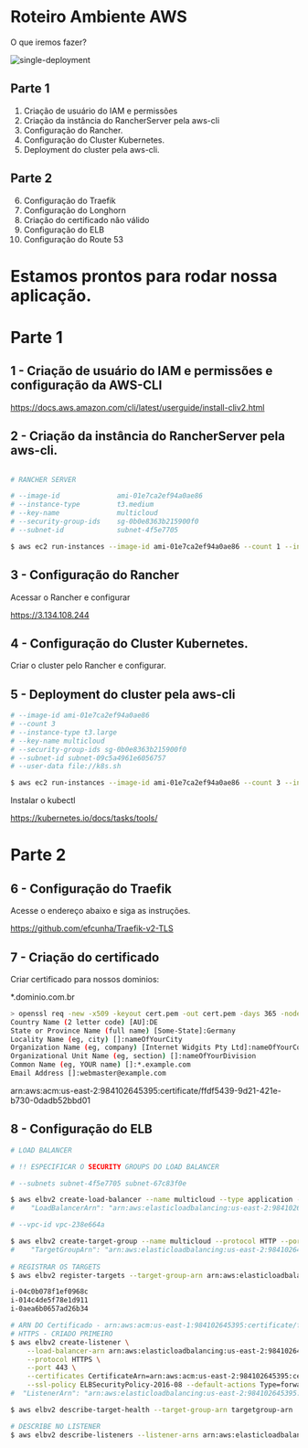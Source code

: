 # Roteiro Ambiente AWS

O que iremos fazer?

![single-deployment](https://user-images.githubusercontent.com/52961166/135733356-af69d804-6d47-48f2-9154-be62f842fa78.png)

## Parte 1
1. Criação de usuário do IAM e permissões
2. Criação da instância do RancherServer pela aws-cli
3. Configuração do Rancher.
4. Configuração do Cluster Kubernetes.
5. Deployment do cluster pela aws-cli.

## Parte 2
6. Configuração do Traefik
7. Configuração do Longhorn
8. Criação do certificado não válido
9. Configuração do ELB
10. Configuração do Route 53

# Estamos prontos para rodar nossa aplicação.

# Parte 1

## 1 - Criação de usuário do IAM e permissões e configuração da AWS-CLI

https://docs.aws.amazon.com/cli/latest/userguide/install-cliv2.html

## 2 - Criação da instância do RancherServer pela aws-cli.

```sh 

# RANCHER SERVER

# --image-id              ami-01e7ca2ef94a0ae86
# --instance-type         t3.medium 
# --key-name              multicloud 
# --security-group-ids    sg-0b0e8363b215900f0 
# --subnet-id             subnet-4f5e7705

$ aws ec2 run-instances --image-id ami-01e7ca2ef94a0ae86 --count 1 --instance-type t3.medium --key-name multicloud --security-group-ids sg-0b0e8363b215900f0 --subnet-id subnet-67c83f0e --user-data file://rancher.sh --tag-specifications 'ResourceType=instance,Tags=[{Key=Name,Value=rancherserver}]' 'ResourceType=volume,Tags=[{Key=Name,Value=rancherserver}]' 
```

## 3 - Configuração do Rancher
Acessar o Rancher e configurar

https://3.134.108.244

## 4 - Configuração do Cluster Kubernetes.

Criar o cluster pelo Rancher e configurar.

## 5 - Deployment do cluster pela aws-cli

```sh
# --image-id ami-01e7ca2ef94a0ae86
# --count 3 
# --instance-type t3.large 
# --key-name multicloud 
# --security-group-ids sg-0b0e8363b215900f0 
# --subnet-id subnet-09c5a4961e6056757 
# --user-data file://k8s.sh

$ aws ec2 run-instances --image-id ami-01e7ca2ef94a0ae86 --count 3 --instance-type t3.large --key-name multicloud --security-group-ids sg-0b0e8363b215900f0 --subnet-id subnet-67c83f0e --user-data file://k8s.sh   --block-device-mapping "[ { \"DeviceName\": \"/dev/sda1\", \"Ebs\": { \"VolumeSize\": 70 } } ]" --tag-specifications 'ResourceType=instance,Tags=[{Key=Name,Value=k8s}]' 'ResourceType=volume,Tags=[{Key=Name,Value=k8s}]'     
```

Instalar o kubectl 

https://kubernetes.io/docs/tasks/tools/

# Parte 2

## 6 - Configuração do Traefik

Acesse o endereço abaixo e siga as instruções.

https://github.com/efcunha/Traefik-v2-TLS

## 7 - Criação do certificado

Criar certificado para nossos dominios:

 *.dominio.com.br

```sh
> openssl req -new -x509 -keyout cert.pem -out cert.pem -days 365 -nodes
Country Name (2 letter code) [AU]:DE
State or Province Name (full name) [Some-State]:Germany
Locality Name (eg, city) []:nameOfYourCity
Organization Name (eg, company) [Internet Widgits Pty Ltd]:nameOfYourCompany
Organizational Unit Name (eg, section) []:nameOfYourDivision
Common Name (eg, YOUR name) []:*.example.com
Email Address []:webmaster@example.com
```

arn:aws:acm:us-east-2:984102645395:certificate/ffdf5439-9d21-421e-b730-0dadb52bbd01

## 8 - Configuração do ELB

```sh
# LOAD BALANCER

# !! ESPECIFICAR O SECURITY GROUPS DO LOAD BALANCER

# --subnets subnet-4f5e7705 subnet-67c83f0e

$ aws elbv2 create-load-balancer --name multicloud --type application --subnets subnet-4f5e7705 subnet-67c83f0e
#	 "LoadBalancerArn": "arn:aws:elasticloadbalancing:us-east-2:984102645395:loadbalancer/app/multicloud/1a4af5c3698503fb"

# --vpc-id vpc-238e664a

$ aws elbv2 create-target-group --name multicloud --protocol HTTP --port 80 --vpc-id vpc-238e664a --health-check-port 8080 --health-check-path /api/providers
#	 "TargetGroupArn": "arn:aws:elasticloadbalancing:us-east-2:984102645395:targetgroup/multicloud/0e70910ded08498f"
	
# REGISTRAR OS TARGETS  
$ aws elbv2 register-targets --target-group-arn arn:aws:elasticloadbalancing:us-east-2:984102645395:targetgroup/multicloud/0e70910ded08498f --targets Id=i-04c0b078f1ef0968c Id=i-014c4de5f78e1d911 Id=i-0aea6b0657ad26b34

i-04c0b078f1ef0968c
i-014c4de5f78e1d911
i-0aea6b0657ad26b34

# ARN DO Certificado - arn:aws:acm:us-east-1:984102645395:certificate/fa016001-254f-4127-b51a-61588b15c555
# HTTPS - CRIADO PRIMEIRO
$ aws elbv2 create-listener \
    --load-balancer-arn arn:aws:elasticloadbalancing:us-east-2:984102645395:loadbalancer/app/multicloud/1a4af5c3698503fb \
    --protocol HTTPS \
    --port 443 \
    --certificates CertificateArn=arn:aws:acm:us-east-2:984102645395:certificate/ffdf5439-9d21-421e-b730-0dadb52bbd01   \
    --ssl-policy ELBSecurityPolicy-2016-08 --default-actions Type=forward,TargetGroupArn=arn:aws:elasticloadbalancing:us-east-2:984102645395:targetgroup/multicloud/0e70910ded08498f
#  "ListenerArn": "arn:aws:elasticloadbalancing:us-east-2:984102645395:listener/app/multicloud/1a4af5c3698503fb/0ba2e3ab81d739b7"

$ aws elbv2 describe-target-health --target-group-arn targetgroup-arn

# DESCRIBE NO LISTENER
$ aws elbv2 describe-listeners --listener-arns arn:aws:elasticloadbalancing:us-east-1:984102645395:listener/app/multicloud/0c7e036793bff35e/a7386cf3e0dc3c0e
```
